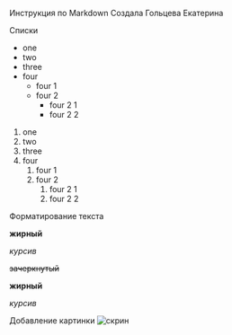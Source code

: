 Инструкция по Markdown 
Создала Гольцева Екатерина

Списки

* one
* two
* three
* four
  * four 1
  * four 2
    * four 2 1
    * four 2 2

1. one
1. two
1. three
1. four
   1. four 1
   1. four 2
      1. four 2 1
      1. four 2 2

Форматирование текста 

**жирный**

*курсив*

~~зачеркнутый~~

__жирный__

_курсив_

Добавление картинки 
![скрин](2.jpg)
